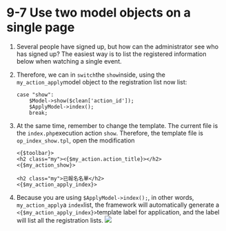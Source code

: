 # 9-7 Use two model objects on a single page

1. Several people have signed up, but how can the administrator see who has signed up? The easiest way is to list the registered information below when watching a single event.
2. Therefore, we can in `switch`the `show`inside, using the `my_action_apply`model object to the registration list now list:

   ```text
   case "show":
       $Model->show($clean['action_id']);
       $ApplyModel->index();
       break;
   ```

3. At the same time, remember to change the template. The current file is the `index.php`execution action `show`. Therefore, the template file is `op_index_show.tpl`, open the modification

   ```text
   <{$toolbar}>
   <h2 class="my"><{$my_action.action_title}></h2>
   <{$my_action_show}>

   <h2 class="my">已報名名單</h2>
   <{$my_action_apply_index}>
   ```

4. Because you are using `$ApplyModel->index();`, in other words, `my_action_apply`a `index`list, the framework will automatically generate a `<{$my_action_apply_index}>`template label for application, and the label will list all the registration lists. ![](https://campus-xoops.tn.edu.tw/uploads/tad_book3/image/47/%E7%81%AB%E7%8B%90%E6%88%AA%E5%9B%BE_2020-06-01T12-29-00.382Z.png)


